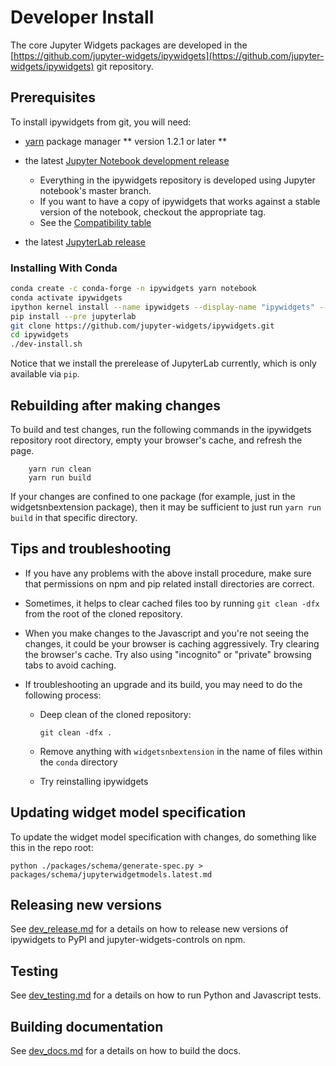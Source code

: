 # Developer Install

The core Jupyter Widgets packages are developed in the
[https://github.com/jupyter-widgets/ipywidgets](https://github.com/jupyter-widgets/ipywidgets) git repository.


## Prerequisites

To install ipywidgets from git, you will need:

- [yarn](https://yarnpkg.com/) package manager ** version 1.2.1 or later **

- the latest [Jupyter Notebook development release](https://github.com/jupyter/notebook/releases)
  + Everything in the ipywidgets repository is developed using Jupyter
    notebook's master branch.
  + If you want to have a copy of ipywidgets that works against a stable
    version of the notebook, checkout the appropriate tag.
  + See the
    [Compatibility table](https://github.com/jupyter-widgets/ipywidgets#compatibility)
    
- the latest [JupyterLab release](https://github.com/jupyterlab/jupyterlab/releases)



### Installing With Conda 

```bash
conda create -c conda-forge -n ipywidgets yarn notebook
conda activate ipywidgets
ipython kernel install --name ipywidgets --display-name "ipywidgets" --sys-prefix
pip install --pre jupyterlab
git clone https://github.com/jupyter-widgets/ipywidgets.git
cd ipywidgets
./dev-install.sh
```

Notice that we install the prerelease of JupyterLab currently, which is only available via `pip`.

Rebuilding after making changes
----------------------------

To build and test changes, run the following commands in the ipywidgets repository root directory, empty your browser's cache, and refresh the page.

        yarn run clean
        yarn run build

If your changes are confined to one package (for example, just in the widgetsnbextension package), then it may be sufficient to just run `yarn run build` in that specific directory.

Tips and troubleshooting
------------------------

- If you have any problems with the above install procedure, make sure that
permissions on npm and pip related install directories are correct.

- Sometimes, it helps to clear cached files too by running `git clean -dfx`
  from the root of the cloned repository.

- When you make changes to the Javascript and you're not seeing the changes,
 it could be your browser is caching aggressively. Try clearing the browser's
 cache. Try also using "incognito" or "private" browsing tabs to avoid
 caching.

- If troubleshooting an upgrade and its build, you may need to do the
  following process:

    - Deep clean of the cloned repository:

      ```
      git clean -dfx .
      ```

    - Remove anything with `widgetsnbextension` in the name of files within
        the `conda` directory

    - Try reinstalling ipywidgets

Updating widget model specification
-----------------------------------

To update the widget model specification with changes, do something like this in the repo root:
```
python ./packages/schema/generate-spec.py > packages/schema/jupyterwidgetmodels.latest.md
```

Releasing new versions
----------------------

See [dev_release.md](dev_release.md) for a details on how to release new versions of ipywidgets to PyPI and jupyter-widgets-controls on npm.

Testing
-------

See [dev_testing.md](dev_testing.md) for a details on how to run Python and Javascript tests.

Building documentation
----------------------

See [dev_docs.md](dev_docs.md) for a details on how to build the docs.
